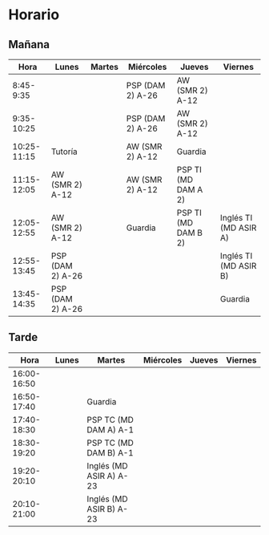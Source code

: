 # Horario

## Mañana

| Hora  | Lunes       | Martes      | Miércoles   | Jueves      | Viernes     |
|-------|-------------|-------------|-------------|-------------|-------------|
|8:45-9:35|             | | PSP (DAM 2) A-26 | AW (SMR 2) A-12 |             |
|9:35-10:25|             | | PSP (DAM 2) A-26 |  AW (SMR 2) A-12 |             |
|10:25-11:15| Tutoría | | AW (SMR 2) A-12 | Guardia |             |
|11:15-12:05| AW (SMR 2) A-12 | | AW (SMR 2) A-12 |  PSP TI (MD DAM A 2) |             |
|12:05-12:55|  AW (SMR 2) A-12 | | Guardia | PSP TI (MD DAM B 2) |  Inglés TI (MD ASIR A)|
|12:55-13:45| PSP (DAM 2) A-26 |             |             |             | Inglés TI (MD ASIR B) |
| 13:45-14:35 | PSP (DAM 2) A-26 |             |             |             | Guardia |

## Tarde

| Hora  | Lunes       | Martes      | Miércoles   | Jueves      | Viernes     |
|-------|-------------|-------------|-------------|-------------|-------------|
| 16:00-16:50 |             |             |             |             |             |
| 16:50-17:40 |             | Guardia |             |             |             |
| 17:40-18:30 |             | PSP TC (MD DAM A) A-1 |             |             |             |
| 18:30-19:20 |             | PSP TC (MD DAM B) A-1 |             |             |             |
| 19:20-20:10 |             | Inglés (MD ASIR A) A-23 |             |             |             |
| 20:10-21:00 |             | Inglés (MD ASIR B) A-23 |             |             |             |


